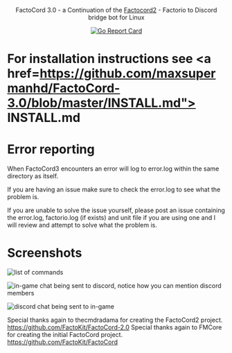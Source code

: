 <p align="center">FactoCord 3.0 - a Continuation of the <a href="https://github.com/thecmdradama/FactoCord-2.0">Factocord2</a> - Factorio to Discord bridge bot for Linux</p>
<p align="center">
<a href="https://goreportcard.com/report/github.com/thecmdradama/FactoCord-2.0"><img src="https://goreportcard.com/badge/github.com/thecmdradama/FactoCord-2.0" alt="Go Report Card"></a>
</p>

# For installation instructions see <a href=https://github.com/maxsupermanhd/FactoCord-3.0/blob/master/INSTALL.md"> INSTALL.md </a>

# Error reporting

When FactoCord3 encounters an error will log to error.log within the same directory as itself.

If you are having an issue make sure to check the error.log to see what the problem is.

If you are unable to solve the issue yourself, please post an issue containing the error.log, factorio.log (if exists) and unit file if you are using one and I will review and attempt to solve what the problem is.

# Screenshots

<p><img src="https://i.imgur.com/nrPMtBK.png" alt="list of commands"></p>
<p><img src="http://i.imgur.com/dztOTrk.png" alt="in-game chat being sent to discord, notice how you can mention discord members"></p>
<p><img src="http://i.imgur.com/Npl0vBb.png" alt="discord chat being sent to in-game"></p>


Special thanks again to thecmdradama for creating the FactoCord2 project. https://github.com/FactoKit/FactoCord-2.0
Special thanks again to FMCore for creating the initial FactoCord project. https://github.com/FactoKit/FactoCord
